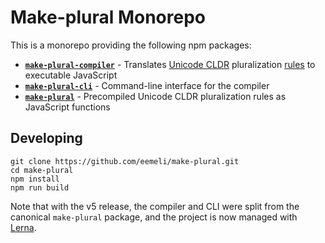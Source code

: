 # Make-plural Monorepo

This is a monorepo providing the following npm packages:

- [**`make-plural-compiler`**](packages/compiler) - Translates [Unicode CLDR] pluralization [rules] to executable JavaScript
- [**`make-plural-cli`**](packages/cli) - Command-line interface for the compiler
- [**`make-plural`**](packages/plurals) - Precompiled Unicode CLDR pluralization rules as JavaScript functions

[unicode cldr]: http://cldr.unicode.org/
[rules]: http://www.unicode.org/cldr/charts/latest/supplemental/language_plural_rules.html

## Developing

```
git clone https://github.com/eemeli/make-plural.git
cd make-plural
npm install
npm run build
```

Note that with the v5 release, the compiler and CLI were split from the canonical `make-plural` package, and the project is now managed with [Lerna](https://lerna.js.org/).
